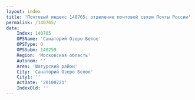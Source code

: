 ```yaml
---
layout: index
title: 'Почтовый индекс 140765: отделение почтовой связи Почты России'
permalink: /140765/
data:
    Index: 140765
    OPSName: 'Санаторий Озеро-Белое'
    OPSType: О
    OPSSubm: 140259
    Region: 'Московская область'
    Autonom: ''
    Area: 'Шатурский район'
    City: 'Санаторий Озеро Белое'
    City1: ''
    ActDate: '20100721'
    IndexOld: ''
---
```

